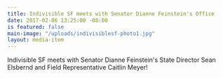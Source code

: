 ```yaml
---
title: Indivisible SF meets with Senator Dianne Feinstein's Office
date: 2017-02-06 13:25:00 -08:00
is featured: false
main-image: "/uploads/indivisiblesf-photo1.jpg"
layout: media-item
---
```


Indivisible SF meets with Senator Dianne Feinstein's State Director Sean Elsbernd and Field Representative Caitlin Meyer!
